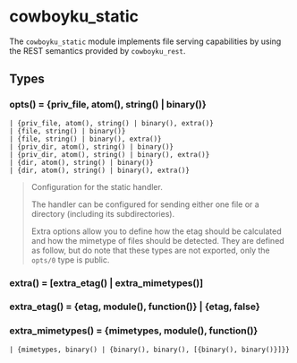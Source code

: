 cowboyku_static
=============

The `cowboyku_static` module implements file serving capabilities
by using the REST semantics provided by `cowboyku_rest`.

Types
-----

### opts() = {priv_file, atom(), string() | binary()}
	| {priv_file, atom(), string() | binary(), extra()}
	| {file, string() | binary()}
	| {file, string() | binary(), extra()}
	| {priv_dir, atom(), string() | binary()}
	| {priv_dir, atom(), string() | binary(), extra()}
	| {dir, atom(), string() | binary()}
	| {dir, atom(), string() | binary(), extra()}

> Configuration for the static handler.
>
> The handler can be configured for sending either one file or
> a directory (including its subdirectories).
>
> Extra options allow you to define how the etag should be calculated
> and how the mimetype of files should be detected. They are defined
> as follow, but do note that these types are not exported, only the
> `opts/0` type is public.

### extra() = [extra_etag() | extra_mimetypes()]

### extra_etag() = {etag, module(), function()} | {etag, false}

### extra_mimetypes() = {mimetypes, module(), function()}
	| {mimetypes, binary() | {binary(), binary(), [{binary(), binary()}]}}
